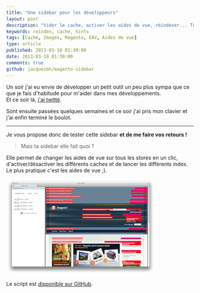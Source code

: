 ```yaml
---
title: "Une sidebar pour les développeurs"
layout: post
description: "Vider le cache, activer les aides de vue, réindexer... Tout ça rapidement !"
keywords: reindex, cache, hints
tags: [Cache, Images, Magento, EAV, Aides de vue]
type: article
published: 2013-03-18 01:30:00
date: 2013-03-18 01:30:00
comments: true
github: jacquesbh/magento-sidebar
---
```


Un soir j'ai eu envie de développer un petit outil un peu plus sympa que ce que je fais d'habitude pour m'aider dans mes développements.  
Et ce soir là, [j'ai twitté][tweet].

Sont ensuite passées quelques semaines et ce soir j'ai pris mon clavier et j'ai enfin terminé le boulot.

<!-- more start -->

--------

Je vous propose donc de tester cette sidebar __et de me faire vos retours !__

> Mais ta sidebar elle fait quoi ?

Elle permet de changer les aides de vue sur tous les stores en un clic, d'activer/désactiver les différents caches et de lancer les différents index.  
Le plus pratique c'est les aides de vue ;).

<div class="center">
    <a href="/images/posts/sidebar-magento-developers/tools_full.png" class="fancy"><img src="/images/posts/sidebar-magento-developers/tools.png" alt="Sidebar screenshot" /></a>
</div>

Le script est [disponible sur GitHub](https://github.com/jacquesbh/magento-sidebar).

<!-- more end -->

[tweet]: https://twitter.com/jacquesbh/status/306909582926700545
